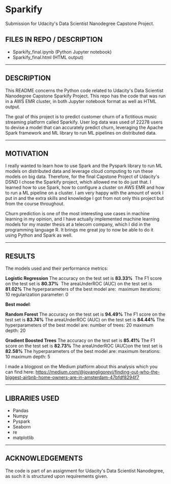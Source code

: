 # Sparkify
Submission for Udacity's Data Scientist Nanodegree Capstone Project.

## FILES IN REPO / DESCRIPTION

- Sparkify_final.ipynb (Python Jupyter notebook)
- Sparkify_final.html (HTML output)

*********************
## DESCRIPTION
This README concerns the Python code related to Udacity's Data Scientist Nanodegree Capstone Sparkify Project.
This repo has the code that was run in a AWS EMR cluster, in both Jupyter notebook format as well as HTML output.

The goal of this project is to predict customer churn of a fictitious music streaming platform called Sparkify. User log data was used of 22278 users to devise a model that can accurately predict churn, leveraging the Apache Spark framework and ML library to run ML pipelines on distributed data.

*********************
## MOTIVATION
I really wanted to learn how to use Spark and the Pyspark library to run ML models on distributed data and leverage cloud computing to run these models on big data. Therefore, for the final Capstone Project of Udacity's DSND I chose the Sparkify project, which allowed me to do just that. I learned how to use Spark, how to configure a cluster on AWS EMR and how to run a ML pipeline on a cluster. I am very happy with the amount of work I put in and the extra skills and knowledge I got from not only this project but from the course throughout.

Churn prediction is one of the most interesting use cases in machine learning in my opinion, and I have actually implemented machine learning models for my master thesis at a telecom company, which I did in the programming language R. It brings me great joy to now be able to do it using Python and Spark as well.



*********************
## RESULTS

The models used and their performance metrics: 

**Logistic Regression**
The accuracy on the test set is **83.33%** 
The F1 score on the test set is **80.37%** 
The areaUnderROC (AUC) on the test set is **81.02%**
The hyperparameters of the best model are: 
maximum iterations: 10
regularization parameter: 0

**Best model**:

**Random Forest**
The accuracy on the test set is **94.49%**
The F1 score on the test set is **83.74%**
The areaUnderROC (AUC) on the test set is **84.44%**
The hyperparameters of the best model are:
number of trees: 20
maximum depth: 20

**Gradient Boosted Trees**
The accuracy on the test set is **85.41%**
The F1 score on the test set is **82.73%**
The areaUnderROC (AUC)on the test set is **82.58%**
The hyperparameters of the best model are:
maximum iterations: 10
maximum depth: 5


I made a blogpost on the Medium platform about this analysis which you can find here:  https://medium.com/@jovangligorevi/finding-out-who-the-biggest-airbnb-home-owners-are-in-amsterdam-47bfdf8294f7

*********************
## LIBRARIES USED
- Pandas
- Numpy
- Pyspark
- Seaborn
- re
- matplotlib

*********************
## ACKNOWLEDGEMENTS
The code is part of an assignment for Udacity's Data Scientist Nanodegree, as such it is structured upon requirements given. 
